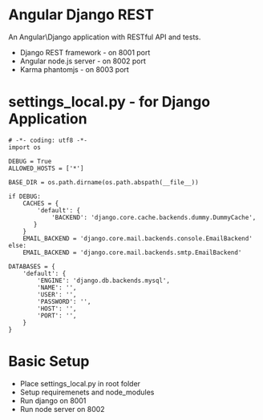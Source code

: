 # Angular Django REST
An Angular\Django application with RESTful API and tests.

* Django REST framework - on 8001 port
* Angular node.js server - on 8002 port
* Karma phantomjs - on 8003 port

# settings_local.py - for Django Application

    # -*- coding: utf8 -*-
    import os
    
    DEBUG = True
    ALLOWED_HOSTS = ['*']
    
    BASE_DIR = os.path.dirname(os.path.abspath(__file__))
    
    if DEBUG:
        CACHES = {
            'default': {
                'BACKEND': 'django.core.cache.backends.dummy.DummyCache',
           }
        }
        EMAIL_BACKEND = 'django.core.mail.backends.console.EmailBackend'
    else:
        EMAIL_BACKEND = 'django.core.mail.backends.smtp.EmailBackend'
    
    DATABASES = {
        'default': {
            'ENGINE': 'django.db.backends.mysql',
            'NAME': '',
            'USER': '',
            'PASSWORD': '',
            'HOST': '',
            'PORT': '',
        }
    }

# Basic Setup

* Place settings_local.py in root folder
* Setup requiremenets and node_modules
* Run django on 8001
* Run node server on 8002
